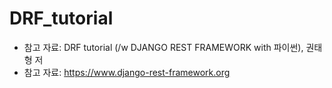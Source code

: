 # DRF_tutorial
+ 참고 자료: DRF tutorial (/w DJANGO REST FRAMEWORK with 파이썬), 권태형 저
+ 참고 자료: https://www.django-rest-framework.org
